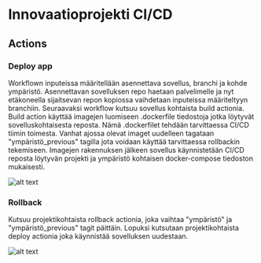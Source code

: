 # Innovaatioprojekti CI/CD

## Actions

### Deploy app

Workflown inputeissa määritellään asennettava sovellus, branchi ja kohde ympäristö. Asennettavan sovelluksen repo haetaan palvelimelle ja nyt etäkoneella sijaitsevan repon kopiossa vaihdetaan inputeissa määriteltyyn branchiin. Seuraavaksi workflow kutsuu sovellus kohtaista build actionia. Build action käyttää imagejen luomiseen .dockerfile tiedostoja jotka löytyvät sovelluskohtaisesta reposta. Nämä .dockerfilet tehdään tarvittaessa CI/CD tiimin toimesta. Vanhat ajossa olevat imaget uudelleen tagataan "ympäristö_previous" tagilla jota voidaan käyttää tarvittaessa rollbackin tekemiseen. Imagejen rakennuksen jälkeen sovellus käynnistetään CI/CD reposta löytyvän projekti ja ympäristö kohtaisen docker-compose tiedoston mukaisesti.

![alt text](https://github.com/ninopenttinen/Innovaatioprojekti-CI-CD/blob/main/README%20pictures/workflows/deploy-app.png?raw=true)

### Rollback

Kutsuu projektikohtaista rollback actionia, joka vaihtaa "ympäristö" ja "ympäristö_previous" tagit päittäin. Lopuksi kutsutaan projektikohtaista deploy actionia joka käynnistää sovelluksen uudestaan.

![alt text](https://github.com/ninopenttinen/Innovaatioprojekti-CI-CD/blob/main/README%20pictures/workflows/rollback.png?raw=true)
